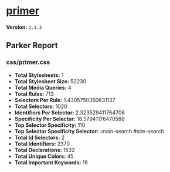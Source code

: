 # [primer]( http://primercss.io )

**Version:** `2.3.3`

## Parker Report

### css/primer.css

- **Total Stylesheets:** 1
- **Total Stylesheet Size:** 52230
- **Total Media Queries:** 4
- **Total Rules:** 713
- **Selectors Per Rule:** 1.4305750350631137
- **Total Selectors:** 1020
- **Identifiers Per Selector:** 2.323529411764706
- **Specificity Per Selector:** 18.57941176470588
- **Top Selector Specificity:** 110
- **Top Selector Specificity Selector:** .main-search #site-search
- **Total Id Selectors:** 2
- **Total Identifiers:** 2370
- **Total Declarations:** 1532
- **Total Unique Colors:** 45
- **Total Important Keywords:** 16
